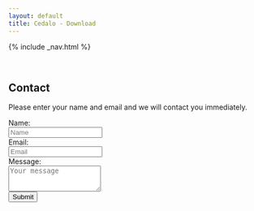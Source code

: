 ```yaml
---
layout: default
title: Cedalo - Download
---
```


<section id="banner" class="downloadpage" role="banner">
<!-- leave unchanged from here  --> 
    {% include _nav.html %}      
    <div class="container">
        <div class="row flex-start" class="align-items: flex-start;">
            <div class="col-md-12 col-sm-12">
                <div class="downloadpage-spacer">
                    <p>&nbsp;</p>
                </div>
            </div>
<!-- until here for nav menus to work smoothly  -->
            <div class="downloadpage-box">
                <div class="col-md-8 col-sm-8 col-md-offset-2 col-sm-offset-2">
                    <h1 class="section-header">Contact</h1>
                    <p>Please enter your name and email and we will contact you immediately.</p>
                        <form class="form-horizontal contactcedalo">
                            <div class="form-group">
                                <label for="inputName" class="col-sm-2 control-label">Name:</label>
                                <div class="col-sm-6">
                                <input type="text" class="form-control" id="inputName" placeholder="Name">
                                </div>
                            </div>
                            <div class="form-group">
                                <label for="inputEmail" class="col-sm-2 control-label">Email:</label>
                                <div class="col-sm-6">
                                <input type="email" class="form-control" id="inputEmail" placeholder="Email">
                                </div>
                            </div>
                            <div class="form-group">
                                <label for="inputMessage" class="col-sm-2 control-label">Message:</label>
                                <div class="col-sm-6">
                                <textarea class="form-control" rows="3" id="inputMessage" placeholder="Your message"></textarea>
                                </div>
                            </div>
                            <div class="form-group">
                                <div class="col-sm-offset-2 col-sm-10">
                                <button type="submit" class="btn btn-default">Submit</button>
                                </div>
                            </div>
                        </form>
                </div>
            </div>
        </div>
    </div>
</section><!-- banner -->





